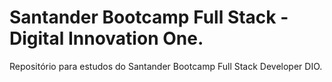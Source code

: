 # Santander Bootcamp Full Stack - Digital Innovation One.
Repositório para estudos do Santander Bootcamp Full Stack Developer DIO.
